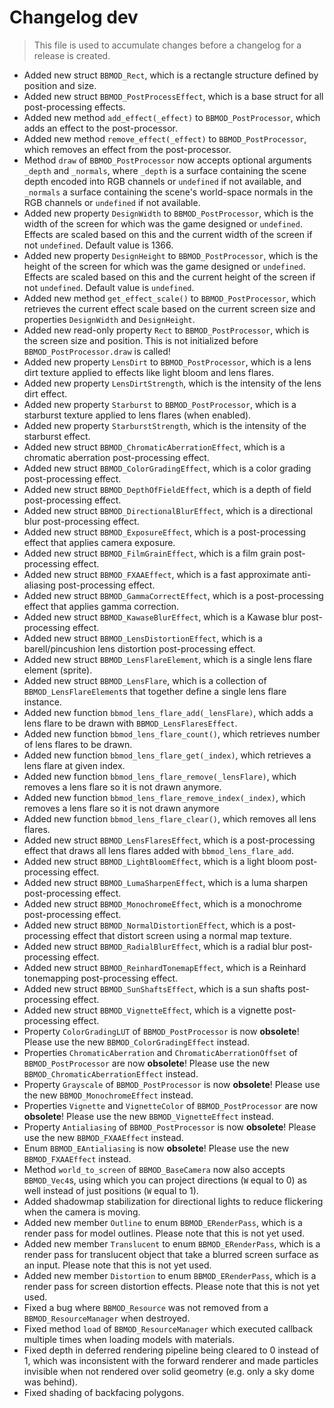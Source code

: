 # Changelog dev
> This file is used to accumulate changes before a changelog for a release is created.

* Added new struct `BBMOD_Rect`, which is a rectangle structure defined by position and size.
* Added new struct `BBMOD_PostProcessEffect`, which is a base struct for all post-processing effects.
* Added new method `add_effect(_effect)` to `BBMOD_PostProcessor`, which adds an effect to the post-processor.
* Added new method `remove_effect(_effect)` to `BBMOD_PostProcessor`, which removes an effect from the post-processor.
* Method `draw` of `BBMOD_PostProcessor` now accepts optional arguments `_depth` and `_normals`, where `_depth` is a surface containing the scene depth encoded into RGB channels or `undefined` if not available, and `_normals` a surface containing the scene's world-space normals in the RGB channels or `undefined` if not available.
* Added new property `DesignWidth` to `BBMOD_PostProcessor`, which is the width of the screen for which was the game designed or `undefined`. Effects are scaled based on this and the current width of the screen if not `undefined`. Default value is 1366.
* Added new property `DesignHeight` to `BBMOD_PostProcessor`, which is the height of the screen for which was the game designed or `undefined`. Effects are scaled based on this and the current height of the screen if not `undefined`. Default value is `undefined`.
* Added new method `get_effect_scale()` to `BBMOD_PostProcessor`, which retrieves the current effect scale based on the current screen size and properties `DesignWidth` and `DesignHeight`.
* Added new read-only property `Rect` to `BBMOD_PostProcessor`, which is the screen size and position. This is not initialized before `BBMOD_PostProcessor.draw` is called!
* Added new property `LensDirt` to `BBMOD_PostProcessor`, which is a lens dirt texture applied to effects like light bloom and lens flares.
* Added new property `LensDirtStrength`, which is the intensity of the lens dirt effect.
* Added new property `Starburst` to `BBMOD_PostProcessor`, which is a starburst texture applied to lens flares (when enabled).
* Added new property `StarburstStrength`, which is the intensity of the starburst effect.
* Added new struct `BBMOD_ChromaticAberrationEffect`, which is a chromatic aberration post-processing effect.
* Added new struct `BBMOD_ColorGradingEffect`, which is a color grading post-processing effect.
* Added new struct `BBMOD_DepthOfFieldEffect`, which is a depth of field post-processing effect.
* Added new struct `BBMOD_DirectionalBlurEffect`, which is a directional blur post-processing effect.
* Added new struct `BBMOD_ExposureEffect`, which is a post-processing effect that applies camera exposure.
* Added new struct `BBMOD_FilmGrainEffect`, which is a film grain post-processing effect.
* Added new struct `BBMOD_FXAAEffect`, which is a fast approximate anti-aliasing post-processing effect.
* Added new struct `BBMOD_GammaCorrectEffect`, which is a post-processing effect that applies gamma correction.
* Added new struct `BBMOD_KawaseBlurEffect`, which is a Kawase blur post-processing effect.
* Added new struct `BBMOD_LensDistortionEffect`, which is a barell/pincushion lens distortion post-processing effect.
* Added new struct `BBMOD_LensFlareElement`, which is a single lens flare element (sprite).
* Added new struct `BBMOD_LensFlare`, which is a collection of `BBMOD_LensFlareElement`s that together define a single lens flare instance.
* Added new function `bbmod_lens_flare_add(_lensFlare)`, which adds a lens flare to be drawn with `BBMOD_LensFlaresEffect`.
* Added new function `bbmod_lens_flare_count()`, which retrieves number of lens flares to be drawn.
* Added new function `bbmod_lens_flare_get(_index)`, which retrieves a lens flare at given index.
* Added new function `bbmod_lens_flare_remove(_lensFlare)`, which removes a lens flare so it is not drawn anymore.
* Added new function `bbmod_lens_flare_remove_index(_index)`, which removes a lens flare so it is not drawn anymore
* Added new function `bbmod_lens_flare_clear()`, which removes all lens flares.
* Added new struct `BBMOD_LensFlaresEffect`, which is a post-processing effect that draws all lens flares added with `bbmod_lens_flare_add`.
* Added new struct `BBMOD_LightBloomEffect`, which is a light bloom post-processing effect.
* Added new struct `BBMOD_LumaSharpenEffect`, which is a luma sharpen post-processing effect.
* Added new struct `BBMOD_MonochromeEffect`, which is a monochrome post-processing effect.
* Added new struct `BBMOD_NormalDistortionEffect`, which is a post-processing effect that distort screen using a normal map texture.
* Added new struct `BBMOD_RadialBlurEffect`, which is a radial blur post-processing effect.
* Added new struct `BBMOD_ReinhardTonemapEffect`, which is a Reinhard tonemapping post-processing effect.
* Added new struct `BBMOD_SunShaftsEffect`, which is a sun shafts post-processing effect.
* Added new struct `BBMOD_VignetteEffect`, which is a vignette post-processing effect.
* Property `ColorGradingLUT` of `BBMOD_PostProcessor` is now **obsolete**! Please use the new `BBMOD_ColorGradingEffect` instead.
* Properties `ChromaticAberration` and `ChromaticAberrationOffset` of `BBMOD_PostProcessor` are now **obsolete**! Please use the new `BBMOD_ChromaticAberrationEffect` instead.
* Property `Grayscale` of `BBMOD_PostProcessor` is now **obsolete**! Please use the new `BBMOD_MonochromeEffect` instead.
* Properties `Vignette` and `VignetteColor` of `BBMOD_PostProcessor` are now **obsolete**! Please use the new `BBMOD_VignetteEffect` instead.
* Property `Antialiasing` of `BBMOD_PostProcessor` is now **obsolete**! Please use the new `BBMOD_FXAAEffect` instead.
* Enum `BBMOD_EAntialiasing` is now **obsolete**! Please use the new `BBMOD_FXAAEffect` instead.
* Method `world_to_screen` of `BBMOD_BaseCamera` now also accepts `BBMOD_Vec4`s, using which you can project directions (`W` equal to 0) as well instead of just positions (`W` equal to 1).
* Added shadowmap stabilization for directional lights to reduce flickering when the camera is moving.
* Added new member `Outline` to enum `BBMOD_ERenderPass`, which is a render pass for model outlines. Please note that this is not yet used.
* Added new member `Translucent` to enum `BBMOD_ERenderPass`, which is a render pass for translucent object that take a blurred screen surface as an input. Please note that this is not yet used.
* Added new member `Distortion` to enum `BBMOD_ERenderPass`, which is a render pass for screen distortion effects. Please note that this is not yet used.
* Fixed a bug where `BBMOD_Resource` was not removed from a `BBMOD_ResourceManager` when destroyed.
* Fixed method `load` of `BBMOD_ResourceManager` which executed callback multiple times when loading models with materials.
* Fixed depth in deferred rendering pipeline being cleared to 0 instead of 1, which was inconsistent with the forward renderer and made particles invisible when not rendered over solid geometry (e.g. only a sky dome was behind).
* Fixed shading of backfacing polygons.
